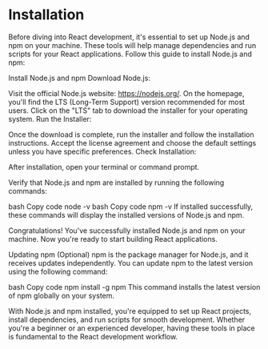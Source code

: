 # Installation

Before diving into React development, it's essential to set up Node.js and npm on your machine. These tools will help manage dependencies and run scripts for your React applications. Follow this guide to install Node.js and npm:

Install Node.js and npm
Download Node.js:

Visit the official Node.js website: https://nodejs.org/.
On the homepage, you'll find the LTS (Long-Term Support) version recommended for most users. Click on the "LTS" tab to download the installer for your operating system.
Run the Installer:

Once the download is complete, run the installer and follow the installation instructions.
Accept the license agreement and choose the default settings unless you have specific preferences.
Check Installation:

After installation, open your terminal or command prompt.

Verify that Node.js and npm are installed by running the following commands:

bash
Copy code
node -v
bash
Copy code
npm -v
If installed successfully, these commands will display the installed versions of Node.js and npm.

Congratulations! You've successfully installed Node.js and npm on your machine. Now you're ready to start building React applications.

Updating npm (Optional)
npm is the package manager for Node.js, and it receives updates independently. You can update npm to the latest version using the following command:

bash
Copy code
npm install -g npm
This command installs the latest version of npm globally on your system.

With Node.js and npm installed, you're equipped to set up React projects, install dependencies, and run scripts for smooth development. Whether you're a beginner or an experienced developer, having these tools in place is fundamental to the React development workflow.